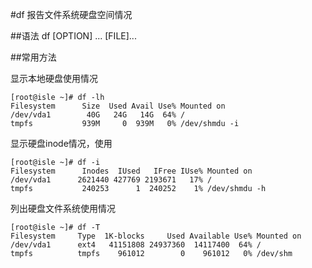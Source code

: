 #df
报告文件系统硬盘空间情况

##语法
df [OPTION] ... [FILE]...

##常用方法

显示本地硬盘使用情况
```
[root@isle ~]# df -lh
Filesystem      Size  Used Avail Use% Mounted on
/dev/vda1        40G   24G   14G  64% /
tmpfs           939M     0  939M   0% /dev/shmdu -i
```

显示硬盘inode情况，使用
```
[root@isle ~]# df -i
Filesystem      Inodes  IUsed   IFree IUse% Mounted on
/dev/vda1      2621440 427769 2193671   17% /
tmpfs           240253      1  240252    1% /dev/shmdu -h
```

列出硬盘文件系统使用情况
```
[root@isle ~]# df -T
Filesystem     Type  1K-blocks     Used Available Use% Mounted on
/dev/vda1      ext4   41151808 24937360  14117400  64% /
tmpfs          tmpfs    961012        0    961012   0% /dev/shm
```